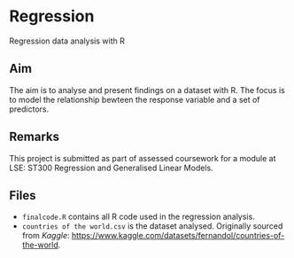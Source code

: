 # Regression
Regression data analysis with R

## Aim
The aim is to analyse and present findings on a dataset with R. The focus is to model the relationship bewteen the response variable and a set of predictors.

## Remarks
This project is submitted as part of assessed coursework for a module at LSE: ST300 Regression and Generalised Linear Models.

## Files
- `finalcode.R` contains all R code used in the regression analysis.
- `countries of the world.csv` is the dataset analysed. Originally sourced from *Kaggle*: https://www.kaggle.com/datasets/fernandol/countries-of-the-world.

